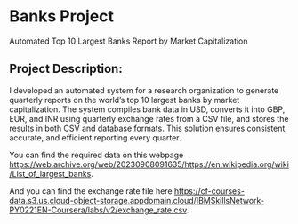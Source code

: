 # Banks Project
Automated Top 10 Largest Banks Report by Market Capitalization
## Project Description:
I developed an automated system for a research organization to generate quarterly reports on the world’s top 10 largest banks by market capitalization. The system compiles bank data in USD, converts it into GBP, EUR, and INR using quarterly exchange rates from a CSV file, and stores the results in both CSV and database formats. This solution ensures consistent, accurate, and efficient reporting every quarter.

You can find the required data on this webpage https://web.archive.org/web/20230908091635/https://en.wikipedia.org/wiki/List_of_largest_banks.

And you can find the exchange rate file here https://cf-courses-data.s3.us.cloud-object-storage.appdomain.cloud/IBMSkillsNetwork-PY0221EN-Coursera/labs/v2/exchange_rate.csv.
